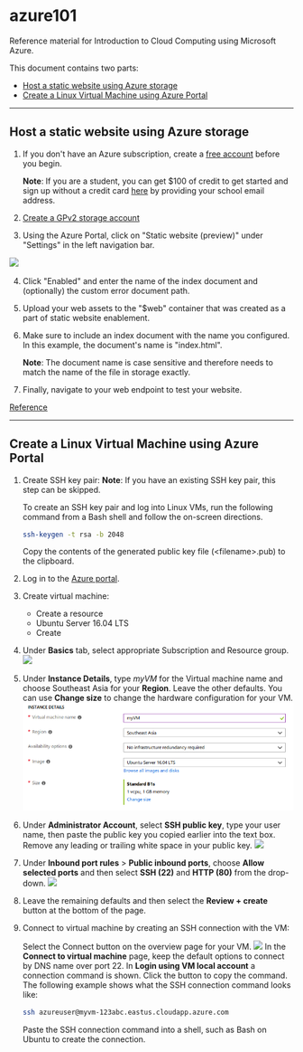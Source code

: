 # azure101
Reference material for Introduction to Cloud Computing using Microsoft Azure.

This document contains two parts:
- [Host a static website using Azure storage](#host-a-static-website-using-azure-storage)
- [Create a Linux Virtual Machine using Azure Portal](#create-a-linux-virtual-machine-using-azure-portal)

---

## Host a static website using Azure storage
1. If you don't have an Azure subscription, create a [free account](https://azure.microsoft.com/en-us/free/) before you begin.  

    **Note**: If you are a student, you can get $100 of credit to get started and sign up without a credit card [here](https://azure.microsoft.com/en-us/free/students/) by providing your school email address.

2.  [Create a GPv2 storage account](https://docs.microsoft.com/en-us/azure/storage/common/storage-quickstart-create-account?tabs=portal)

3. Using the Azure Portal, click on "Static website (preview)" under "Settings" in the left navigation bar.
<img src="https://docs.microsoft.com/en-us/azure/storage/blobs/media/storage-blob-static-website/storage-blob-static-website-portal-config.png">

4. Click "Enabled" and enter the name of the index document and (optionally) the custom error document path.

5. Upload your web assets to the "$web" container that was created as a part of static website enablement.

6. Make sure to include an index document with the name you configured. In this example, the document's name is "index.html".

    **Note**: The document name is case sensitive and therefore needs to match the name of the file in storage exactly.

7. Finally, navigate to your web endpoint to test your website.

[Reference](https://docs.microsoft.com/en-us/azure/storage/blobs/storage-blob-static-website)

---

## Create a Linux Virtual Machine using Azure Portal

1. Create SSH key pair:
**Note**: If you have an existing SSH key pair, this step can be skipped.

    To create an SSH key pair and log into Linux VMs, run the following command from a Bash shell and follow the on-screen directions.

    ```sh
    ssh-keygen -t rsa -b 2048
    ```
    Copy the contents of the generated public key file (\<filename>.pub) to the clipboard.

2. Log in to the [Azure portal](http://portal.azure.com).

3. Create virtual machine:
    - Create a resource
    - Ubuntu Server 16.04 LTS
    - Create

4. Under **Basics** tab, select appropriate Subscription and Resource group.
![](https://docs.microsoft.com/en-us/azure/virtual-machines/linux/media/quick-create-portal/project-details.png)

5. Under **Instance Details**, type *myVM* for the Virtual machine name and choose Southeast Asia for your **Region**. Leave the other defaults. 
You can use **Change size** to change the hardware configuration for your VM.
![](./media/instance_details.png)

6. Under **Administrator Account**, select **SSH public key**, type your user name, then paste the public key you copied earlier into the text box. Remove any leading or trailing white space in your public key.
![](https://docs.microsoft.com/en-us/azure/virtual-machines/linux/media/quick-create-portal/administrator-account.png)

7. Under **Inbound port rules** > **Public inbound ports**, choose **Allow selected ports** and then select **SSH (22)** and **HTTP (80)** from the drop-down.
![](https://docs.microsoft.com/en-us/azure/virtual-machines/linux/media/quick-create-portal/inbound-port-rules.png)

8. Leave the remaining defaults and then select the **Review + create** button at the bottom of the page.

9. Connect to virtual machine by creating an SSH connection with the VM:

    Select the Connect button on the overview page for your VM. 
    ![](https://docs.microsoft.com/en-us/azure/virtual-machines/linux/media/quick-create-portal/portal-quick-start-9.png)
    In the **Connect to virtual machine** page, keep the default options to connect by DNS name over port 22. In **Login using VM local account** a connection command is shown. Click the button to copy the command. The following example shows what the SSH connection command looks like:
    ```sh
    ssh azureuser@myvm-123abc.eastus.cloudapp.azure.com

    ```
    Paste the SSH connection command into a shell, such as Bash on Ubuntu to create the connection. 